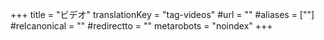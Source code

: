 +++
title = "ビデオ"
translationKey = "tag-videos"
#url = ""
#aliases = [""]
#relcanonical = ""
#redirectto = ""
metarobots = "noindex"
+++
